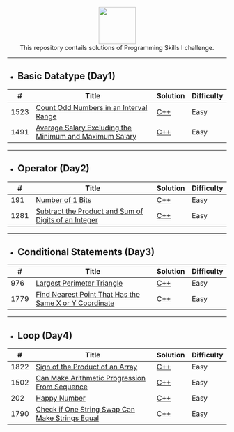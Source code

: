 <p align="center">
    <a href="https://leetcode.com/kanhaiya/">
        <img height=85 src="https://github.com/Java-aid/LeetCodeSolutions/blob/master/LeetCodeSolutions/src/main/resources/imgs/leetcode.png">
    </a>
    <br>This repository contails solutions of Programming Skills I challenge.
</p>

---

- ## Basic Datatype (Day1)

| #           | Title                                       | Solution  | Difficulty|
| ----------- | -----------                                 |-----------|---------- |
| 1523        | [Count Odd Numbers in an Interval Range](https://leetcode.com/problems/count-odd-numbers-in-an-interval-range/)|[C++](leetcode_Solutions/Day1/Count_Odd_Numbers.md)| Easy|
| 1491        | [Average Salary Excluding the Minimum and Maximum Salary](https://leetcode.com/problems/average-salary-excluding-the-minimum-and-maximum-salary/) |[C++](leetcode_Solutions/Day1/Avg_Salary_Exc_MinMax_Salary.md)| Easy |

---
- ## Operator (Day2)
| #           | Title                                       | Solution  | Difficulty|
| ----------- | -----------                                 |-----------|---------- |
| 191        | [Number of 1 Bits](https://leetcode.com/problems/number-of-1-bits/) | [C++](leetcode_Solutions/Day2/Number_of_one_bits.md) | Easy |
| 1281     | [Subtract the Product and Sum of Digits of an Integer](https://leetcode.com/problems/subtract-the-product-and-sum-of-digits-of-an-integer/) | [C++](leetcode_Solutions/Day2/Sub_productAndsum_of_digits.md) | Easy |

---
- ## Conditional Statements (Day3)
| #           | Title                                       | Solution  | Difficulty|
| ----------- | -----------                                 |-----------|---------- |
| 976         | [Largest Perimeter Triangle](https://leetcode.com/problems/largest-perimeter-triangle/) | [C++](https://github.com/pilipi-puu-puu/Leetcode_ProgrammingSkills-I/blob/main/leetcode_Solutions/Day3/Largest%20Perimeter%20Triangle.md) | Easy |
| 1779   | [Find Nearest Point That Has the Same X or Y Coordinate](https://leetcode.com/problems/find-nearest-point-that-has-the-same-x-or-y-coordinate/) | [C++](https://github.com/pilipi-puu-puu/Leetcode_ProgrammingSkills-I/blob/main/leetcode_Solutions/Day3/Find%20Nearest%20Point.md) | Easy |

---
- ## Loop (Day4)
| #           | Title                                       | Solution  | Difficulty|
| ----------- | -----------                                 |-----------|---------- |
| 1822        | [Sign of the Product of an Array](https://leetcode.com/problems/sign-of-the-product-of-an-array/) | [C++](https://github.com/pilipi-puu-puu/Leetcode_ProgrammingSkills-I/blob/main/leetcode_Solutions/Day4/Sign_of%20the%20Product%20of%20an%20Array.md) | Easy |
| 1502   | [Can Make Arithmetic Progression From Sequence](https://leetcode.com/problems/can-make-arithmetic-progression-from-sequence/) | [C++](https://github.com/pilipi-puu-puu/Leetcode_ProgrammingSkills-I/blob/main/leetcode_Solutions/Day4/Can%20Make%20Arithmetic%20Progression%20From%20Sequence.md) |Easy|
| 202 | [Happy Number](https://leetcode.com/problems/happy-number/) | [C++](https://github.com/pilipi-puu-puu/Leetcode_ProgrammingSkills-I/blob/main/leetcode_Solutions/Day4/Happy_Number.md) | Easy |
| 1790 | [Check if One String Swap Can Make Strings Equal](https://leetcode.com/problems/check-if-one-string-swap-can-make-strings-equal/) | [C++](https://github.com/pilipi-puu-puu/Leetcode_ProgrammingSkills-I/blob/main/leetcode_Solutions/Day4/String_Swap.md) | Easy |






